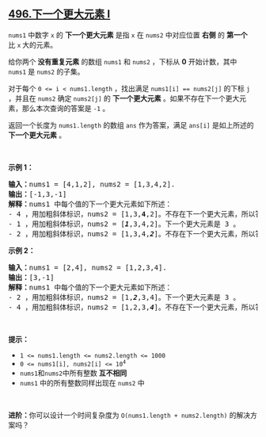 ## [496.下一个更大元素 I](https://leetcode.cn/problems/next-greater-element-i/)
<p><code>nums1</code>&nbsp;中数字&nbsp;<code>x</code>&nbsp;的 <strong>下一个更大元素</strong> 是指&nbsp;<code>x</code>&nbsp;在&nbsp;<code>nums2</code> 中对应位置 <strong>右侧</strong> 的 <strong>第一个</strong> 比&nbsp;<code>x</code><strong>&nbsp;</strong>大的元素。</p>

<p>给你两个<strong> 没有重复元素</strong> 的数组&nbsp;<code>nums1</code> 和&nbsp;<code>nums2</code> ，下标从 <strong>0</strong> 开始计数，其中<code>nums1</code>&nbsp;是&nbsp;<code>nums2</code>&nbsp;的子集。</p>

<p>对于每个 <code>0 &lt;= i &lt; nums1.length</code> ，找出满足 <code>nums1[i] == nums2[j]</code> 的下标 <code>j</code> ，并且在 <code>nums2</code> 确定 <code>nums2[j]</code> 的 <strong>下一个更大元素</strong> 。如果不存在下一个更大元素，那么本次查询的答案是 <code>-1</code> 。</p>

<p>返回一个长度为&nbsp;<code>nums1.length</code> 的数组<em> </em><code>ans</code><em> </em>作为答案，满足<em> </em><code>ans[i]</code><em> </em>是如上所述的 <strong>下一个更大元素</strong> 。</p>

<p>&nbsp;</p>

<p><strong>示例 1：</strong></p>

<pre>
<strong>输入：</strong>nums1 = [4,1,2], nums2 = [1,3,4,2].
<strong>输出：</strong>[-1,3,-1]
<strong>解释：</strong>nums1 中每个值的下一个更大元素如下所述：
- 4 ，用加粗斜体标识，nums2 = [1,3,<strong>4</strong>,2]。不存在下一个更大元素，所以答案是 -1 。
- 1 ，用加粗斜体标识，nums2 = [<em><strong>1</strong></em>,3,4,2]。下一个更大元素是 3 。
- 2 ，用加粗斜体标识，nums2 = [1,3,4,<em><strong>2</strong></em>]。不存在下一个更大元素，所以答案是 -1 。</pre>

<p><strong>示例 2：</strong></p>

<pre>
<strong>输入：</strong>nums1 = [2,4], nums2 = [1,2,3,4].
<strong>输出：</strong>[3,-1]
<strong>解释：</strong>nums1 中每个值的下一个更大元素如下所述：
- 2 ，用加粗斜体标识，nums2 = [1,<em><strong>2</strong></em>,3,4]。下一个更大元素是 3 。
- 4 ，用加粗斜体标识，nums2 = [1,2,3,<em><strong>4</strong></em>]。不存在下一个更大元素，所以答案是 -1 。
</pre>

<p>&nbsp;</p>

<p><strong>提示：</strong></p>

<ul>
	<li><code>1 &lt;= nums1.length &lt;= nums2.length &lt;= 1000</code></li>
	<li><code>0 &lt;= nums1[i], nums2[i] &lt;= 10<sup>4</sup></code></li>
	<li><code>nums1</code>和<code>nums2</code>中所有整数 <strong>互不相同</strong></li>
	<li><code>nums1</code> 中的所有整数同样出现在 <code>nums2</code> 中</li>
</ul>

<p>&nbsp;</p>

<p><strong>进阶：</strong>你可以设计一个时间复杂度为 <code>O(nums1.length + nums2.length)</code> 的解决方案吗？</p>
